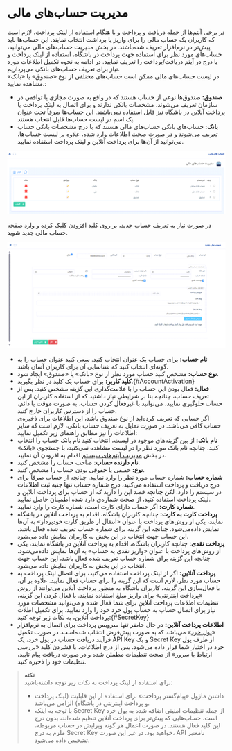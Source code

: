 # مدیریت حساب‌های مالی 

در برخی آیتم‌ها از جمله دریافت و پرداخت و یا هنگام استفاده از لینک پرداخت، لازم است که کاربران یک حساب مالی را برای واریز یا برداشت انتخاب نمایند. این حساب‌ها باید پیش‌تر در نرم‌افزار تعریف شده‌باشند. در بخش مدیریت حساب‌های مالی می‌توانید، حساب‌های مورد نظر برای استفاده جهت پرداخت در باشگاه، استفاده از لینک پرداخت و یا درج در آیتم دریافت/پرداخت را تعریف نمایید. در ادامه به نحوه تکمیل اطلاعات مورد نیاز برای تعریف حساب‌های بانکی می‌پردازیم.<br>
در لیست حساب‌های مالی ممکن است حساب‌های مختلفی از نوع «صندوق» یا «بانک» مشاهده نمایید.:<br>
- **صندوق:** صندوق‌ها نوعی از حساب هستند که در واقع به صورت مجازی یا توافقی در سازمان تعریف می‌شوند. مشخصات بانکی ندارند و برای اتصال به لینک پرداخت یا پرداخت آنلاین در باشگاه نیز قابل استفاده نمی‌باشند. این حساب‌ها صرفاً تحت عنوان یک اسم در لیست حساب‌ها قابل انتخاب هستند.<br>
- **بانک:** حساب‌های بانکی حساب‌های مالی هستند که با درج مشخصات بانکی حساب تعریف می‌شوند و در صورت صحت اطلاعات وارد شده، علاوه بر لیست حساب‌ها، می‌توانید از آن‌ها برای پرداخت آنلاین و لینک پرداخت استفاده نمایید.<br>

![لیست حساب‌ها](./Images/finantial-accounts-list-2.8.7.png)

در صورت نیاز به تعریف حساب جدید، بر روی کلید افزودن کلیک کرده و وارد صفحه حساب مالی جدید شوید. 

![اطلاعات حساب مالی](./Images/new-bank-account-2.8.7.png)

- **نام حساب:** برای حساب یک عنوان انتخاب کنید. سعی کنید عنوان حساب را به گونه‌ای انتخاب کنید که شناسایی آن برای کاربران آسان باشد.
- **نوع حساب:** مشخص کنید  حساب مورد نظر از نوع «بانک» یا «صندوق» ایجاد شود.
- **کلید کاربر:** برای حساب یک کلید در نظر بگیرید.{#AccountActivation}
- **فعال:** فعال بودن این حساب را با علامت‌گذاری این گزینه مشخص کنید. پس از تعریف حساب، چنانچه بنا بر شرایطی نیاز داشتید که از استفاده کاربران از این حساب جلوگیری نمایید، می‌توانید با غیرفعال کردن حساب، به صورت موقت یا دائم، حساب را از دسترس کاربران خارج کنید.<br>
اگر حسابی که تعریف کرده‌اید از نوع صندوق باشد، این اطلاعات برای ذخیره‌ی حساب کافی می‌باشد. در صورت تمایل به تعریف حساب بانکی، لازم است که سایر اطلاعات را نیز مطابق راهنمای زیر تکمیل نمایید:<br>
- **نام بانک:**  از بین گزینه‌های موجود در لیست، انتخاب کنید نام بانک حساب را انتخاب کنید. چنانچه نام بانک مورد نظر را در لیست مشاهده نمی‌کنید، با جستجوی «بانک» در بخش [مدیریت آیتم‌های سیستم](https://github.com/1stco/PayamGostarDocs/blob/master/Help/Basic-Information/Management-of-system-items/Management-of-system-items.md) اقدام به افزودن آن نمایید. 
- **نام دارنده حساب:** صاحب حساب را مشخص کنید.
- **نوع:** حقیقی یا حقوقی بودن حساب را مشخص کنید.
- **شماره حساب:** شماره حساب مورد نظر را وارد نمایید. چنانچه از حساب صرفاً برای درج دریافت و پرداخت استفاده می‌کنید، درج شماره حساب تنها جنبه ثبت اطلاعات در سیستم را دارد. لکن چنانچه قصد این را دارید که از حساب برای پرداخت آنلاین و لینک پرداخت استفاده کنید، از صحت شماره‌ی دارد شده اطمینان حاصل نمایید.
- **شماره کارت:** اگر حساب دارای کارت است، شماره کارت را وارد نمایید. 
- **پرداخت کارت به کارت:** چنانچه کاربران باشگاه، اقدام به پرداخت آنلاین در باشگاه نمایند، یکی از روش‌های پرداخت با عنوان «انتقال از طریق کارت خودپرداز» به آن‌ها نمایش داده‌می‌شود. چنانچه این گزینه برای شماره حساب تعریف شده فعال باشد، این حساب جهت انتخاب در این بخش به کاربران نمایش داده می‌شود.
- **پرداخت نقدی:** چنانچه کاربران باشگاه، اقدام به پرداخت آنلاین در باشگاه نمایند، یکی از روش‌های پرداخت با عنوان «واریز نقدی به حساب» به آن‌ها نمایش داده‌می‌شود. چنانچه این گزینه برای شماره حساب تعریف شده فعال باشد، این حساب جهت انتخاب در این بخش به کاربران نمایش داده می‌شود.
- **پرداخت آنلاین:** اگر از لینک پرداخت استفاده می‌کنید، برای اتصال لینک پرداخت به حساب مورد نظر، لازم است که این گزینه را برای حساب فعال نمایید. علاوه بر آن، با فعال‌سازی این گزینه، کاربران باشگاه به منظور پرداخت آنلاین می‌توانند از روش «پرداخت اینترنتی» برای واریز مبلغ استفاده نمایند. با فعال کردن این گزینه، تنظیمات اطلاعات پرداخت آنلاین برای شما فعال شده و می‌توانید مشخصات مورد نیاز برای اتصال حساب به حساب پول خرد خود را وارد نمایید. برای تکمیل اطلات پرداخت آنلاین، به نکات زیر توجه کنید:{#SecretKey}
- **اطلاعات پرداخت آنلاین:** در حال حاضر تنها سرویس پرداخت برای اتصال به نرم‌افزار «[پول خرد](https://poolkhord.com/)» می‌باشد که به صورت پیش‌فرض انتخاب شده‌است. در صورت تکمیل فرآیند دریافت حساب در پول خرد، یک API Key و یک Secret Key از طرف پول خرد در اختیار شما قرار داده می‌شود. پس از درج اطلاعات، با فشردن کلید «بررسی ارتباط با سرور» از صحت تنظیمات مطمئن شده و در صورت دریافت پیام تایید، تنظیمات خود را ذخیره کنید.<br>

 > **نکته**<br>
 > برای استفاده از لینک پرداخت به نکات زیر توجه داشته‌باشید:
 >- داشتن ماژول «پیام‌گستر پرداخت» برای استفاده از این قابلیت (لینک پرداخت و پرداخت اینترنتی در باشگاه) الزامی می‌باشد.
 >- با توجه به اینکه Secret Key از جمله تنظیمات امنیتی اضافه شده به پول خرد است، حساب‌هایی که پیش‌تر برای پرداخت آنلاین تنظیم شده‌اند، بدون درج این کلید فعال هستند. در صورت اعمال هر گونه ویرایش در حساب مربوطه، ملزم به درج Secret Key خواهید بود. در غیر این صورت، API نامعتبر تشخیص داده می‌شود.<br>
 
 

